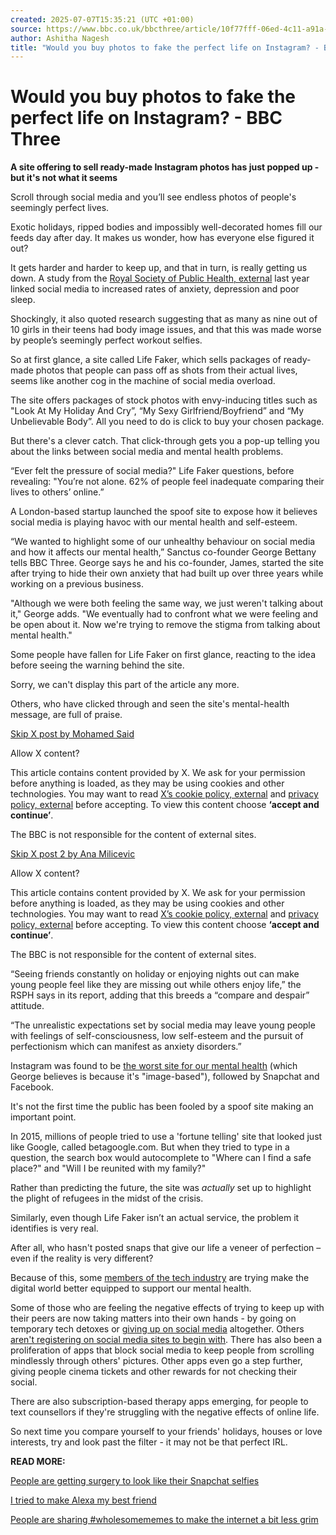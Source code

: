 ```yaml
---
created: 2025-07-07T15:35:21 (UTC +01:00)
source: https://www.bbc.co.uk/bbcthree/article/10f77fff-06ed-4c11-a91a-d1413df96d23
author: Ashitha Nagesh
title: "Would you buy photos to fake the perfect life on Instagram? - BBC Three"
---
```


# Would you buy photos to fake the perfect life on Instagram? - BBC Three

**A site offering to sell ready-made Instagram photos has just popped up - but it's not what it seems**

Scroll through social media and you’ll see endless photos of people's seemingly perfect lives.

Exotic holidays, ripped bodies and impossibly well-decorated homes fill our feeds day after day. It makes us wonder, how has everyone else figured it out? 

It gets harder and harder to keep up, and that in turn, is really getting us down. A study from the [Royal Society of Public Health, external](https://www.rsph.org.uk/uploads/assets/uploaded/62be270a-a55f-4719-ad668c2ec7a74c2a.pdf) last year linked social media to increased rates of anxiety, depression and poor sleep.

Shockingly, it also quoted research suggesting that as many as nine out of 10 girls in their teens had body image issues, and that this was made worse by people’s seemingly perfect workout selfies.

So at first glance, a site called Life Faker, which sells packages of ready-made photos that people can pass off as shots from their actual lives, seems like another cog in the machine of social media overload. 

The site offers packages of stock photos with envy-inducing titles such as "Look At My Holiday And Cry”, “My Sexy Girlfriend/Boyfriend” and “My Unbelievable Body”. All you need to do is click to buy your chosen package.

But there's a clever catch. That click-through gets you a pop-up telling you about the links between social media and mental health problems.

“Ever felt the pressure of social media?" Life Faker questions, before revealing: "You’re not alone. 62% of people feel inadequate comparing their lives to others’ online.”

A London-based startup launched the spoof site to expose how it believes social media is playing havoc with our mental health and self-esteem.

“We wanted to highlight some of our unhealthy behaviour on social media and how it affects our mental health,” Sanctus co-founder George Bettany tells BBC Three. George says he and his co-founder, James, started the site after trying to hide their own anxiety that had built up over three years while working on a previous business.

"Although we were both feeling the same way, we just weren't talking about it," George adds. "We eventually had to confront what we were feeling and be open about it. Now we're trying to remove the stigma from talking about mental health."

Some people have fallen for Life Faker on first glance, reacting to the idea before seeing the warning behind the site.

Sorry, we can't display this part of the article any more.

Others, who have clicked through and seen the site's mental-health message, are full of praise.

[Skip X post by Mohamed Said](https://www.bbc.co.uk/bbcthree/article/10f77fff-06ed-4c11-a91a-d1413df96d23#end-of-twitter-content-1)

Allow X content?

This article contains content provided by X. We ask for your permission before anything is loaded, as they may be using cookies and other technologies. You may want to read [X’s cookie policy, external](https://help.x.com/en/rules-and-policies/x-cookies) and [privacy policy, external](https://x.com/en/privacy) before accepting. To view this content choose **‘accept and continue’**.

The BBC is not responsible for the content of external sites.

[Skip X post 2 by Ana Milicevic](https://www.bbc.co.uk/bbcthree/article/10f77fff-06ed-4c11-a91a-d1413df96d23#end-of-twitter-content-2)

Allow X content?

This article contains content provided by X. We ask for your permission before anything is loaded, as they may be using cookies and other technologies. You may want to read [X’s cookie policy, external](https://help.x.com/en/rules-and-policies/x-cookies) and [privacy policy, external](https://x.com/en/privacy) before accepting. To view this content choose **‘accept and continue’**.

The BBC is not responsible for the content of external sites.

“Seeing friends constantly on holiday or enjoying nights out can make young people feel like they are missing out while others enjoy life,” the RSPH says in its report, adding that this breeds a “compare and despair” attitude.

“The unrealistic expectations set by social media may leave young people with feelings of self-consciousness, low self-esteem and the pursuit of perfectionism which can manifest as anxiety disorders.”

Instagram was found to be [the worst site for our mental health](https://www.bbc.co.uk/news/health-39955295) (which George believes is because it's "image-based"), followed by Snapchat and Facebook.

It's not the first time the public has been fooled by a spoof site making an important point.

In 2015, millions of people tried to use a 'fortune telling' site that looked just like Google, called betagoogle.com. But when they tried to type in a question, the search box would autocomplete to "Where can I find a safe place?" and "Will I be reunited with my family?"

Rather than predicting the future, the site was _actually_ set up to highlight the plight of refugees in the midst of the crisis.

Similarly, even though Life Faker isn’t an actual service, the problem it identifies is very real.

After all, who hasn't posted snaps that give our life a veneer of perfection – even if the reality is very different?

Because of this, some [members of the tech industry](https://www.bbc.co.uk/bbcthree/article/0a0cb73c-a87a-4c23-8b1d-f145ab76e58b) are trying make the digital world better equipped to support our mental health. 

Some of those who are feeling the negative effects of trying to keep up with their peers are now taking matters into their own hands - by going on temporary tech detoxes or [giving up on social media](https://www.bbc.co.uk/bbcthree/article/6958e119-50eb-49f8-825f-64edcf885f81) altogether. Others [aren't registering on social media sites to begin with](https://www.bbc.co.uk/bbcthree/article/7d258ad8-da0b-498d-b807-4eac941f6228). There has also been a proliferation of apps that block social media to keep people from scrolling mindlessly through others' pictures. Other apps even go a step further, giving people cinema tickets and other rewards for not checking their social.

There are also subscription-based therapy apps emerging, for people to text counsellors if they're struggling with the negative effects of online life.

So next time you compare yourself to your friends' holidays, houses or love interests, try and look past the filter - it may not be that perfect IRL.

**READ MORE:**

[People are getting surgery to look like their Snapchat selfies](https://www.bbc.co.uk/bbcthree/article/9ca4f7c6-d2c3-4e25-862c-03aed9ec1082)

[I tried to make Alexa my best friend](https://www.bbc.co.uk/bbcthree/article/5a0449e7-1b2b-46f6-bacf-0cdc5f196383)

[People are sharing #wholesomememes to make the internet a bit less grim](https://www.bbc.co.uk/bbcthree/article/0ea8d63e-7b62-4e98-968d-4ba1e975d8ed)
